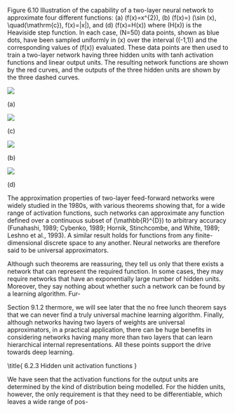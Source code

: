 Figure 6.10 Illustration of the capability of a two-layer neural network to approximate four different functions: (a) \(f(x)=x^{2}\), (b) \(f(x)=\) \(\sin (x), \quad(\mathrm{c}), f(x)=|x|\), and (d) \(f(x)=H(x)\) where \(H(x)\) is the Heaviside step function. In each case, \(N=50\) data points, shown as blue dots, have been sampled uniformly in \(x\) over the interval \((-1,1)\) and the corresponding values of \(f(x)\) evaluated. These data points are then used to train a two-layer network having three hidden units with tanh activation functions and linear output units. The resulting network functions are shown by the red curves, and the outputs of the three hidden units are shown by the three dashed curves.

![](https://cdn.mathpix.com/cropped/2024_05_26_53b5c38c9dec90db1928g-1.jpg?height=401&width=491&top_left_y=222&top_left_x=624)

(a)

![](https://cdn.mathpix.com/cropped/2024_05_26_53b5c38c9dec90db1928g-1.jpg?height=396&width=486&top_left_y=674&top_left_x=634)

(c)

![](https://cdn.mathpix.com/cropped/2024_05_26_53b5c38c9dec90db1928g-1.jpg?height=391&width=493&top_left_y=232&top_left_x=1131)

(b)

![](https://cdn.mathpix.com/cropped/2024_05_26_53b5c38c9dec90db1928g-1.jpg?height=393&width=481&top_left_y=673&top_left_x=1142)

(d)

The approximation properties of two-layer feed-forward networks were widely studied in the 1980s, with various theorems showing that, for a wide range of activation functions, such networks can approximate any function defined over a continuous subset of \(\mathbb{R}^{D}\) to arbitrary accuracy (Funahashi, 1989; Cybenko, 1989; Hornik, Stinchcombe, and White, 1989; Leshno et al., 1993). A similar result holds for functions from any finite-dimensional discrete space to any another. Neural networks are therefore said to be universal approximators.

Although such theorems are reassuring, they tell us only that there exists a network that can represent the required function. In some cases, they may require networks that have an exponentially large number of hidden units. Moreover, they say nothing about whether such a network can be found by a learning algorithm. Fur-

Section 9.1.2 thermore, we will see later that the no free lunch theorem says that we can never find a truly universal machine learning algorithm. Finally, although networks having two layers of weights are universal approximators, in a practical application, there can be huge benefits in considering networks having many more than two layers that can learn hierarchical internal representations. All these points support the drive towards deep learning.

\title{
6.2.3 Hidden unit activation functions
}

We have seen that the activation functions for the output units are determined by the kind of distribution being modelled. For the hidden units, however, the only requirement is that they need to be differentiable, which leaves a wide range of pos-